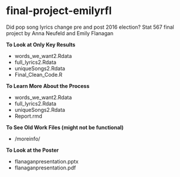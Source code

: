 # final-project-emilyrfl


Did pop song lyrics change pre and post 2016 election? Stat 567 final project by Anna Neufeld and Emily Flanagan


**To Look at Only Key Results**

- words_we_want2.Rdata 
- full_lyrics2.Rdata 
-  uniqueSongs2.Rdata
- Final_Clean_Code.R

**To Learn More About the Process**

- words_we_want2.Rdata 
- full_lyrics2.Rdata 
- uniqueSongs2.Rdata
- Report.rmd 

**To See Old Work Files (might not be functional)**

- /moreinfo/

**To Look at the Poster**

- flanaganpresentation.pptx
- flanaganpresentation.pdf

